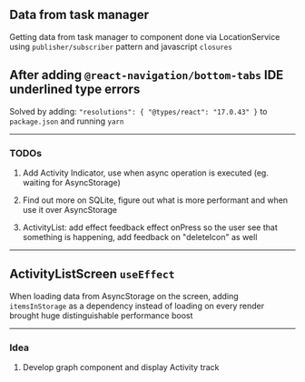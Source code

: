 ## Data from task manager

Getting data from task manager to component done via LocationService using `publisher/subscriber` pattern and javascript `closures`

## After adding `@react-navigation/bottom-tabs` IDE underlined type errors

Solved by adding: `"resolutions": { "@types/react": "17.0.43" }` to `package.json` and running `yarn`

---

### TODOs

1. Add Activity Indicator, use when async operation is executed (eg. waiting for AsyncStorage)

2. Find out more on SQLite, figure out what is more performant and when use it over AsyncStorage

3. ActivityList: add effect feedback effect onPress so the user see that something is happening, add feedback on "deleteIcon" as well

---

## ActivityListScreen `useEffect`

When loading data from AsyncStorage on the screen, adding `itemsInStorage` as a dependency instead of loading on every render
brought huge distinguishable performance boost

---

### Idea

1. Develop graph component and display Activity track
